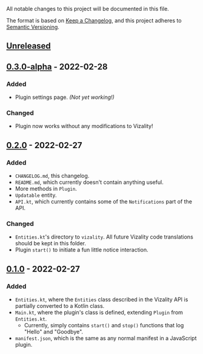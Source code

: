 All notable changes to this project will be documented in this file.

The format is based on [Keep a Changelog](https://keepachangelog.com/en/1.0.0/),
and this project adheres to [Semantic Versioning](https://semver.org/spec/v2.0.0.html).

## [Unreleased]

## [0.3.0-alpha] - 2022-02-28
### Added
- Plugin settings page. *(Not yet working!)*

### Changed
- Plugin now works without any modifications to Vizality!

## [0.2.0] - 2022-02-27
### Added
- `CHANGELOG.md`, this changelog.
- `README.md`, which currently doesn't contain anything useful.
- More methods in `Plugin`.
- `Updatable` entity.
- `API.kt`, which currently contains some of the `Notifications` part of the API.

### Changed
- `Entities.kt`'s directory to `vizality`. All future Vizality code translations should be kept in this folder.
- Plugin `start()` to initiate a fun little notice interaction.

## [0.1.0] - 2022-02-27
### Added
- `Entities.kt`, where the `Entities` class described in the Vizality API is partially converted to a Kotlin class.
- `Main.kt`, where the plugin's class is defined, extending `Plugin` from `Entities.kt`.
  - Currently, simply contains `start()` and `stop()` functions that log "Hello" and "Goodbye".
- `manifest.json`, which is the same as any normal manifest in a JavaScript plugin.

[Unreleased]: https://github.com/valentinegb/vizalityxkotlin/compare/v0.3.0-alpha...HEAD
[0.3.0-alpha]: https://github.com/valentinegb/vizalityxkotlin/compare/v0.2.0...v0.3.0-alpha
[0.2.0]: https://github.com/valentinegb/vizalityxkotlin/compare/v0.1.0...v0.2.0
[0.1.0]: https://github.com/valentinegb/vizalityxkotlin/releases/v0.1.0